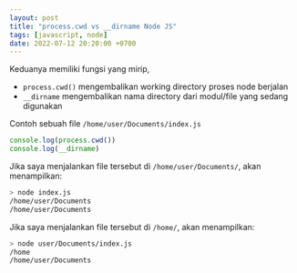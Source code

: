 ```yaml
---
layout: post
title: "process.cwd vs __dirname Node JS"
tags: [javascript, node]
date: 2022-07-12 20:20:00 +0700
---
```


Keduanya memiliki fungsi yang mirip,

- `process.cwd()` mengembalikan working directory proses node berjalan
- `__dirname` mengembalikan nama directory dari modul/file yang sedang digunakan


Contoh sebuah file `/home/user/Documents/index.js`

```js
console.log(process.cwd())
console.log(__dirname)
```

Jika saya menjalankan file tersebut di `/home/user/Documents/`, akan menampilkan:

```bash
> node index.js
/home/user/Documents
/home/user/Documents
```

Jika saya menjalankan file tersebut di `/home/`, akan menampilkan:

```bash
> node user/Documents/index.js
/home
/home/user/Documents
```